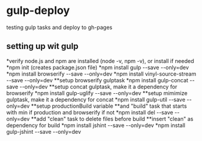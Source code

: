 # gulp-deploy
testing gulp tasks and deploy to gh-pages

## setting up wit gulp

*verify node.js and npm are installed (node -v, npm -v), or install if needed
*npm init (creates package.json file)
*npm install gulp --save --only=dev
*npm install browserify --save --only=dev
*npm install vinyl-source-stream --save --only=dev
**setup browserify gulptask
*npm install gulp-concat --save --only=dev
**setup concat gulptask, make it a dependency for browserify
*npm install gulp-uglify --save --only=dev
**setup mimimize gulptask, make it a dependency for concat
*npm install gulp-util --save --only=dev
**setup productionBuild variable
**and "build" task that starts with min if production and browserify if not
*npm install del --save --only=dev
**add "clean" task to delete files before build
**insert "clean" as dependency for build
*npm install jshint --save --only=dev
*npm install gulp-jshint --save --only=dev
